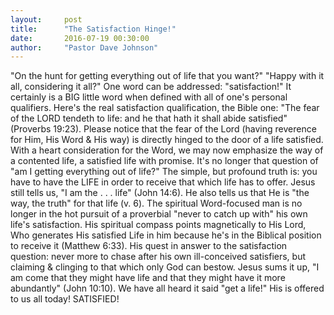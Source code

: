 ```yaml
---
layout:     post
title:      "The Satisfaction Hinge!"
date:       2016-07-19 00:30:00
author:     "Pastor Dave Johnson"
---
```


"On the hunt for getting everything out of life that you want?"  "Happy with it all, considering it all?"  One word can be addressed: "satisfaction!"  It certainly is a BIG little word when defined with all of one's personal qualifiers.  Here's the real satisfaction qualification, the Bible one: "The fear of the LORD tendeth to life: and he that hath it shall abide satisfied" (Proverbs 19:23).  Please notice that the fear of the Lord (having reverence for Him, His Word & His way) is directly hinged to the door of a life satisfied.  With a heart consideration for the Word, we may now emphasize the way of a contented life, a satisfied life with promise.  It's no longer that question of "am I getting everything out of life?"  The simple, but profound truth is: you have to have the LIFE  in order to receive that which life has to offer.  Jesus still tells us, "I am the . . . life" (John 14:6).  He also tells us that He is "the way, the truth" for that life (v. 6).  The spiritual Word-focused man is no longer in the hot pursuit of a proverbial "never to catch up with" his own life's satisfaction.  His spiritual compass points magnetically to His Lord, Who generates His satisfied Life in him because he's in the Biblical position to receive it (Matthew 6:33).  His quest in answer to the satisfaction question: never more to chase after his own ill-conceived satisfiers,  but claiming & clinging to that which only God can bestow.  Jesus sums it up, "I am come that they might have life and that they might have it more abundantly" (John 10:10).  We have all heard it said  "get a life!"  His is offered to us all today! SATISFIED!
